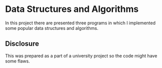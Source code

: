 # Data Structures and Algorithms
In this project there are presented three programs in which I implemented some popular data structures and algorithms.

## Disclosure
This was prepared as a part of a university project so the code might have some flaws.
